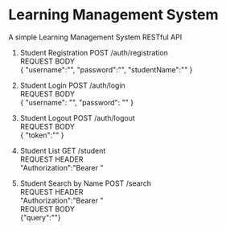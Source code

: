 
# Learning Management System

A simple Learning Management System RESTful API

1. Student Registration
POST /auth/registration  
REQUEST BODY  
{
    "username":"<username>",
    "password":"<password>",
    "studentName":"<name>"
}  

2. Student Login
POST /auth/login  
REQUEST BODY  
{
    "username": "<username>",
    "password": "<password>"
}

3. Student Logout
POST /auth/logout  
REQUEST BODY  
{
    "token":"<JWT token>"
}

4. Student List
GET /student  
REQUEST HEADER  
"Authorization":"Bearer <JWT token>"

5. Student Search by Name
POST /search  
REQUEST HEADER  
"Authorization":"Bearer <JWT token>"  
REQUEST BODY  
{"query":"<name query>"}
